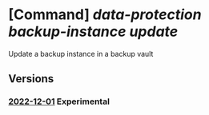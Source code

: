 # [Command] _data-protection backup-instance update_

Update a backup instance in a backup vault

## Versions

### [2022-12-01](/Resources/mgmt-plane/L3N1YnNjcmlwdGlvbnMve30vcmVzb3VyY2Vncm91cHMve30vcHJvdmlkZXJzL21pY3Jvc29mdC5kYXRhcHJvdGVjdGlvbi9iYWNrdXB2YXVsdHMve30vYmFja3VwaW5zdGFuY2VzL3t9/2022-12-01.xml) **Experimental**

<!-- mgmt-plane /subscriptions/{}/resourcegroups/{}/providers/microsoft.dataprotection/backupvaults/{}/backupinstances/{} 2022-12-01 -->
